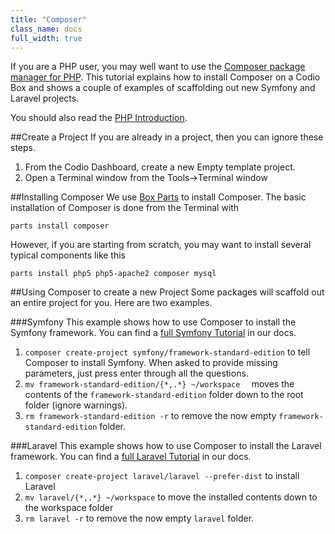 ```yaml
---
title: "Composer"
class_name: docs
full_width: true
---
```


If you are a PHP user, you may well want to use the [Composer package manager for PHP](getcomposer.org). This tutorial explains how to install Composer on a Codio Box and shows a couple of examples of scaffolding out new Symfony and Laravel projects.

You should also read the [PHP Introduction](/specifics/php).

##Create a Project
If you are already in a project, then you can ignore these steps.

1. From the Codio Dashboard, create a new Empty template project. 
1. Open a Terminal window from the Tools->Terminal window


##Installing Composer
We use [Box Parts](/docs/boxes/box-parts) to install Composer. The basic installation of Composer is done from the Terminal with 

    parts install composer
    
However, if you are starting from scratch, you may want to install several typical components like this 

    parts install php5 php5-apache2 composer mysql


##Using Composer to create a new Project
Some packages will scaffold out an entire project for you. Here are two examples.

###Symfony
This example shows how to use Composer to install the Symfony framework. You can find a [full Symfony Tutorial](/docs/specifics/symfony) in our docs.

1. `composer create-project symfony/framework-standard-edition` to tell Composer to install Symfony. When asked to provide missing parameters, just press enter through all the questions.
1. `mv framework-standard-edition/{*,.*} ~/workspace  ` moves the contents of the `framework-standard-edition` folder down to the root folder (ignore warnings).
1. `rm framework-standard-edition -r` to remove the now empty `framework-standard-edition` folder.


###Laravel
This example shows how to use Composer to install the Laravel framework. You can find a [full Laravel Tutorial](/docs/specifics/symfony) in our docs.

1. `composer create-project laravel/laravel --prefer-dist` to install Laravel
1. `mv laravel/{*,.*} ~/workspace` to move the installed contents down to the workspace folder
1. `rm laravel -r` to remove the now empty `laravel` folder.






